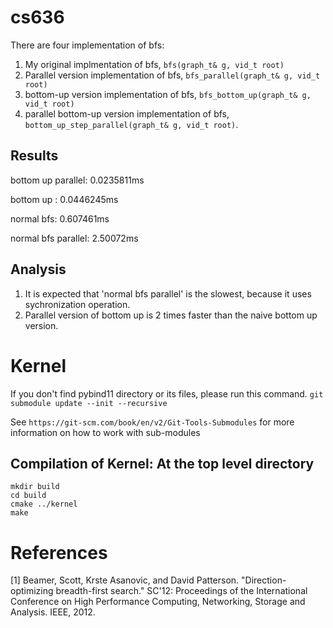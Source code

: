 # cs636
There are four implementation of bfs:

1. My original implmentation of bfs, `bfs(graph_t& g, vid_t root)`
2. Parallel version implementation of bfs, `bfs_parallel(graph_t& g, vid_t root)`
3. bottom-up version implementation of bfs, `bfs_bottom_up(graph_t& g, vid_t root)`
4. parallel bottom-up version implementation of bfs, `bottom_up_step_parallel(graph_t& g, vid_t root)`.

## Results
bottom up parallel: 0.0235811ms

bottom up : 0.0446245ms

normal bfs: 0.607461ms

normal bfs parallel: 2.50072ms

## Analysis
1. It is expected that 'normal bfs parallel' is the slowest, because it uses sychronization operation.
2. Parallel version of bottom up is 2 times faster than the naive bottom up version. 

# Kernel
If you don't find pybind11 directory or its files, please run this command.
`git submodule update --init --recursive`

See `https://git-scm.com/book/en/v2/Git-Tools-Submodules` for more information on how to work with sub-modules

## Compilation of Kernel: At the top level directory
```
mkdir build
cd build
cmake ../kernel
make
```
# References
[1] Beamer, Scott, Krste Asanovic, and David Patterson. "Direction-optimizing breadth-first search." SC'12: Proceedings of the International Conference on High Performance Computing, Networking, Storage and Analysis. IEEE, 2012.
